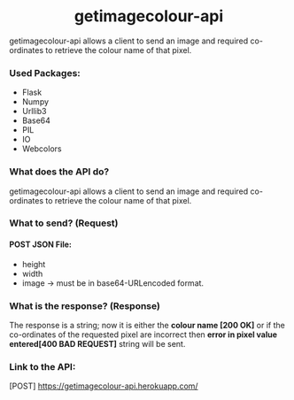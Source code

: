 <h1 align="center"> getimagecolour-api </h1>
getimagecolour-api allows a client to send an image and required co-ordinates to retrieve the colour name of that pixel.

### Used Packages:
- Flask
- Numpy
- Urllib3
- Base64
- PIL
- IO
- Webcolors

### What does the API do?
getimagecolour-api allows a client to send an image and required co-ordinates to retrieve the colour name of that pixel. 

### What to send? (Request)
#### POST JSON File:
- height
- width
- image   -> must be in base64-URLencoded format. 

### What is the response? (Response)
The response is a string; now it is either the <b>colour name [200 OK]</b> or if the co-ordinates of the requested pixel are incorrect then <b>error in pixel value entered[400 BAD REQUEST]</b> string will be sent. 

### Link to the API: 
[POST] https://getimagecolour-api.herokuapp.com/
